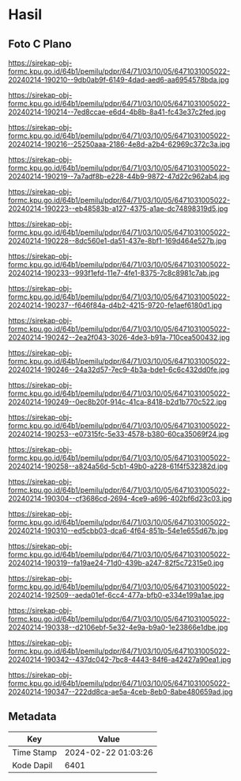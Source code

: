 # Hasil

## Foto C Plano

https://sirekap-obj-formc.kpu.go.id/64b1/pemilu/pdpr/64/71/03/10/05/6471031005022-20240214-190210--9db0ab9f-6149-4dad-aed6-aa6954578bda.jpg

https://sirekap-obj-formc.kpu.go.id/64b1/pemilu/pdpr/64/71/03/10/05/6471031005022-20240214-190214--7ed8ccae-e6d4-4b8b-8a41-fc43e37c2fed.jpg

https://sirekap-obj-formc.kpu.go.id/64b1/pemilu/pdpr/64/71/03/10/05/6471031005022-20240214-190216--25250aaa-2186-4e8d-a2b4-62969c372c3a.jpg

https://sirekap-obj-formc.kpu.go.id/64b1/pemilu/pdpr/64/71/03/10/05/6471031005022-20240214-190219--7a7adf8b-e228-44b9-9872-47d22c962ab4.jpg

https://sirekap-obj-formc.kpu.go.id/64b1/pemilu/pdpr/64/71/03/10/05/6471031005022-20240214-190223--eb48583b-a127-4375-a1ae-dc74898319d5.jpg

https://sirekap-obj-formc.kpu.go.id/64b1/pemilu/pdpr/64/71/03/10/05/6471031005022-20240214-190228--8dc560e1-da51-437e-8bf1-169d464e527b.jpg

https://sirekap-obj-formc.kpu.go.id/64b1/pemilu/pdpr/64/71/03/10/05/6471031005022-20240214-190233--993f1efd-11e7-4fe1-8375-7c8c8981c7ab.jpg

https://sirekap-obj-formc.kpu.go.id/64b1/pemilu/pdpr/64/71/03/10/05/6471031005022-20240214-190237--f646f84a-d4b2-4215-9720-fe1aef6180d1.jpg

https://sirekap-obj-formc.kpu.go.id/64b1/pemilu/pdpr/64/71/03/10/05/6471031005022-20240214-190242--2ea2f043-3026-4de3-b91a-710cea500432.jpg

https://sirekap-obj-formc.kpu.go.id/64b1/pemilu/pdpr/64/71/03/10/05/6471031005022-20240214-190246--24a32d57-7ec9-4b3a-bde1-6c6c432dd0fe.jpg

https://sirekap-obj-formc.kpu.go.id/64b1/pemilu/pdpr/64/71/03/10/05/6471031005022-20240214-190249--0ec8b20f-914c-41ca-8418-b2d1b770c522.jpg

https://sirekap-obj-formc.kpu.go.id/64b1/pemilu/pdpr/64/71/03/10/05/6471031005022-20240214-190253--e07315fc-5e33-4578-b380-60ca35069f24.jpg

https://sirekap-obj-formc.kpu.go.id/64b1/pemilu/pdpr/64/71/03/10/05/6471031005022-20240214-190258--a824a56d-5cb1-49b0-a228-61f4f532382d.jpg

https://sirekap-obj-formc.kpu.go.id/64b1/pemilu/pdpr/64/71/03/10/05/6471031005022-20240214-190304--cf3686cd-2694-4ce9-a696-402bf6d23c03.jpg

https://sirekap-obj-formc.kpu.go.id/64b1/pemilu/pdpr/64/71/03/10/05/6471031005022-20240214-190310--ed5cbb03-dca6-4f64-851b-54e1e655d67b.jpg

https://sirekap-obj-formc.kpu.go.id/64b1/pemilu/pdpr/64/71/03/10/05/6471031005022-20240214-190319--fa19ae24-71d0-439b-a247-82f5c72315e0.jpg

https://sirekap-obj-formc.kpu.go.id/64b1/pemilu/pdpr/64/71/03/10/05/6471031005022-20240214-192509--aeda01ef-6cc4-477a-bfb0-e334e199a1ae.jpg

https://sirekap-obj-formc.kpu.go.id/64b1/pemilu/pdpr/64/71/03/10/05/6471031005022-20240214-190338--d2106ebf-5e32-4e9a-b9a0-1e23866e1dbe.jpg

https://sirekap-obj-formc.kpu.go.id/64b1/pemilu/pdpr/64/71/03/10/05/6471031005022-20240214-190342--437dc042-7bc8-4443-84f6-a42427a90ea1.jpg

https://sirekap-obj-formc.kpu.go.id/64b1/pemilu/pdpr/64/71/03/10/05/6471031005022-20240214-190347--222dd8ca-ae5a-4ceb-8eb0-8abe480659ad.jpg


## Metadata

| Key        | Value               |
| ---------- | ------------------- |
| Time Stamp | 2024-02-22 01:03:26 |
| Kode Dapil | 6401                |




